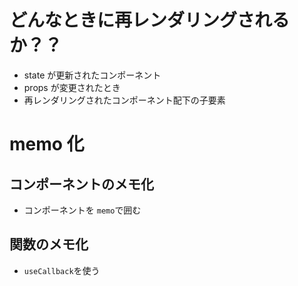 # どんなときに再レンダリングされるか？？

- state が更新されたコンポーネント
- props が変更されたとき
- 再レンダリングされたコンポーネント配下の子要素

# memo 化

## コンポーネントのメモ化

- コンポーネントを `memo`で囲む

## 関数のメモ化

- `useCallback`を使う
